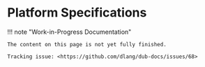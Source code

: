 # Platform Specifications

!!! note "Work-in-Progress Documentation"

    The content on this page is not yet fully finished.

    Tracking issue: <https://github.com/dlang/dub-docs/issues/68>
